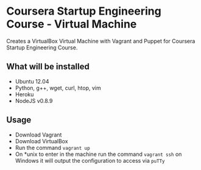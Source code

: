 Coursera Startup Engineering Course - Virtual Machine
=====================================================

Creates a VirtualBox Virtual Machine with Vagrant and Puppet for Coursera Startup Engineering Course.

What will be installed
----------------------

* Ubuntu 12.04
* Python, g++, wget, curl, htop, vim
* Heroku
* NodeJS v0.8.9

Usage
-----

* Download Vagrant
* Download VirtualBox
* Run the command `vagrant up`
* On \*unix to enter in the machine run the command `vagrant ssh` on Windows it will output the configuration to access via `puTTy`

